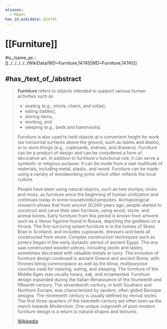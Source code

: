 ```yaml
---
aliases:
  - Möbel
has_id_wikidata: Q14745
---
```


# [[Furniture]] 

#is_/same_as :: [[../../../../../WikiData/WD~Furniture,14745|WD~Furniture,14745]] 


## #has_/text_of_/abstract 

> **Furniture** refers to objects intended to support various human activities such as 
> - seating (e.g., stools, chairs, and sofas), 
> - eating (tables), 
> - storing items, 
> - working, and 
> - sleeping (e.g., beds and hammocks). 
> 
> Furniture is also used to hold objects at a convenient height for work 
> (as horizontal surfaces above the ground, such as tables and desks), 
> or to store things (e.g., cupboards, shelves, and drawers). Furniture can be a product of design and can be considered a form of decorative art. In addition to furniture's functional role, it can serve a symbolic or religious purpose. It can be made from a vast multitude of materials, including metal, plastic, and wood. Furniture can be made using a variety of woodworking joints which often reflects the local culture.
>
> People have been using natural objects, such as tree stumps, rocks and moss, as furniture since the beginning of human civilization and continues today in some households/campsites. Archaeological research shows that from around 30,000 years ago, people started to construct and carve their own furniture, using wood, stone, and animal bones. Early furniture from this period is known from artwork such as a Venus figurine found in Russia, depicting the goddess on a throne. The first surviving extant furniture is in the homes of Skara Brae in Scotland, and includes cupboards, dressers and beds all constructed from stone. Complex construction techniques such as joinery began in the early dynastic period of ancient Egypt. This era saw constructed wooden pieces, including stools and tables, sometimes decorated with valuable metals or ivory. The evolution of furniture design continued in ancient Greece and ancient Rome, with thrones being commonplace as well as the klinai, multipurpose couches used for relaxing, eating, and sleeping. The furniture of the Middle Ages was usually heavy, oak, and ornamented. Furniture design expanded during the Italian Renaissance of the fourteenth and fifteenth century. The seventeenth century, in both Southern and Northern Europe, was characterized by opulent, often gilded Baroque designs. The nineteenth century is usually defined by revival styles. The first three-quarters of the twentieth century are often seen as the march towards Modernism. One unique outgrowth of post-modern furniture design is a return to natural shapes and textures.
>
> [Wikipedia](https://en.wikipedia.org/wiki/Furniture) 




